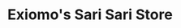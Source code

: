 ---
title: "Exiomo's Sari Sari Store"
url: /san-juan/exiomos-sari-sari-store/
shop: Lebensmittel
---